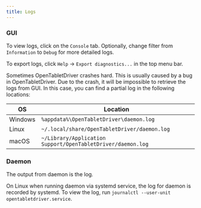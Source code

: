 ```yaml
---
title: Logs
---
```


### GUI

To view logs, click on the `Console` tab. Optionally, change filter from `Information` to `Debug` for more detailed logs.

To export logs, click `Help` -> `Export diagnostics...` in the top menu bar.

Sometimes OpenTabletDriver crashes hard. This is usually caused by a bug in OpenTabletDriver. Due to the crash, it will be impossible to retrieve the logs from GUI. In this case, you can find a partial log in the following locations:

| OS | Location |
| --- | --- |
| Windows | `%appdata%\OpenTabletDriver\daemon.log` |
| Linux | `~/.local/share/OpenTabletDriver/daemon.log` |
| macOS | `~/Library/Application Support/OpenTabletDriver/daemon.log` |

### Daemon

The output from daemon is the log.

On Linux when running daemon via systemd service, the log for daemon is recorded by systemd. To view the log, run `journalctl --user-unit opentabletdriver.service`.
